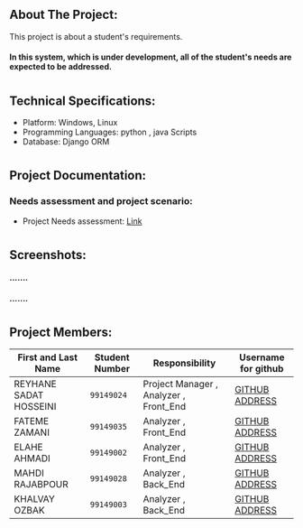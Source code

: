 ## About The Project:
This project is about a student's requirements.
#### In this system, which is under development, all of the student's needs are expected to be addressed.

#
#

## Technical Specifications:
- Platform: Windows, Linux 
- Programming Languages: python , java Scripts
- Database: Django ORM


#
#


## Project Documentation:  

### Needs assessment and project scenario:  

- Project Needs assessment: [Link](https://github.com/amazon9002/DOCS_/blob/main/ttt_merged%20(1).pdf) 
#
#

## Screenshots:
#### .......
#### .......

#
#





## Project Members: 



First and Last Name | Student Number | Responsibility | Username for github
--- | --- | --- | ---
REYHANE SADAT HOSSEINI | `99149024` | Project Manager , Analyzer , Front_End | [GITHUB ADDRESS](https://github.com/fatemehzamani81)
FATEME ZAMANI | `99149035` | Analyzer , Front_End | [GITHUB ADDRESS](https://github.com/fatemehzamani81)
ELAHE AHMADI | `99149002` | Analyzer , Front_End| [GITHUB ADDRESS](https://github.com/elaheah81)
MAHDI RAJABPOUR | `99149028` | Analyzer , Back_End| [GITHUB ADDRESS](https://github.com/mahdirajabpour7)
KHALVAY OZBAK| `99149003` | Analyzer , Back_End| [GITHUB ADDRESS](https://github.com/khalvai)


